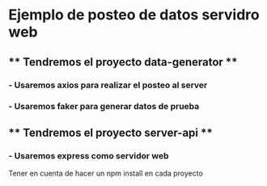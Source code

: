 # Ejemplo de posteo de datos servidro web
## ** Tendremos el proyecto data-generator **
### - Usaremos axios para realizar el posteo al server
### - Usaremos faker para generar datos de prueba

## ** Tendremos el proyecto server-api **
### - Usaremos express como servidor web



Tener en cuenta de hacer un npm install en cada proyecto